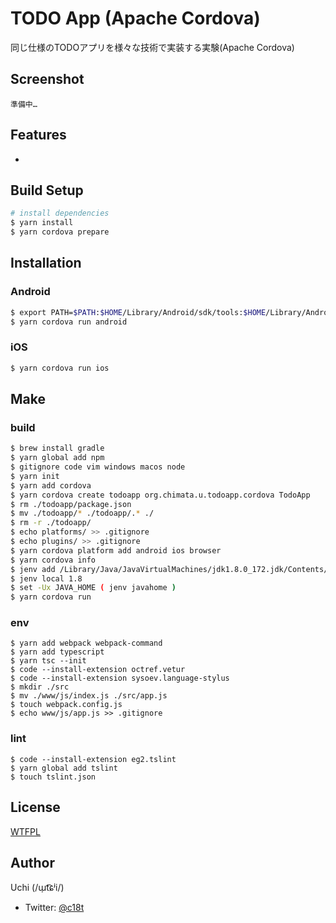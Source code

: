 # TODO App (Apache Cordova)
同じ仕様のTODOアプリを様々な技術で実装する実験(Apache Cordova)

## Screenshot
    準備中…

## Features
- 

## Build Setup
```sh
# install dependencies
$ yarn install
$ yarn cordova prepare
```

## Installation
### Android
```sh
$ export PATH=$PATH:$HOME/Library/Android/sdk/tools:$HOME/Library/Android/sdk/platform-tools
$ yarn cordova run android
```

### iOS
```sh
$ yarn cordova run ios
```

## Make
### build
```sh
$ brew install gradle
$ yarn global add npm
$ gitignore code vim windows macos node
$ yarn init
$ yarn add cordova
$ yarn cordova create todoapp org.chimata.u.todoapp.cordova TodoApp
$ rm ./todoapp/package.json
$ mv ./todoapp/* ./todoapp/.* ./
$ rm -r ./todoapp/
$ echo platforms/ >> .gitignore
$ echo plugins/ >> .gitignore
$ yarn cordova platform add android ios browser
$ yarn cordova info
$ jenv add /Library/Java/JavaVirtualMachines/jdk1.8.0_172.jdk/Contents/Home/
$ jenv local 1.8
$ set -Ux JAVA_HOME ( jenv javahome )
$ yarn cordova run
```

### env
```
$ yarn add webpack webpack-command
$ yarn add typescript
$ yarn tsc --init
$ code --install-extension octref.vetur
$ code --install-extension sysoev.language-stylus
$ mkdir ./src
$ mv ./www/js/index.js ./src/app.js
$ touch webpack.config.js
$ echo www/js/app.js >> .gitignore
```

### lint
```
$ code --install-extension eg2.tslint
$ yarn global add tslint
$ touch tslint.json
```

## License
[WTFPL](./LICENSE)

## Author
Uchi (/ɯ̹t͡ɕʲi/)
  - Twitter: [@c18t](https://twitter.com/c18t)
